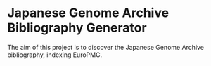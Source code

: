 
# Japanese Genome Archive Bibliography Generator

The aim of this project is to discover the Japanese Genome Archive bibliography, indexing EuroPMC. 

